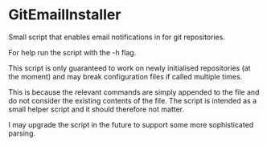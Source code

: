 GitEmailInstaller
=================

Small script that enables email notifications in for git repositories.

For help run the script with the -h flag.

This script is only guaranteed to work on newly initialised repositories (at the moment) and may break configuration files if called multiple times. 

This is because the relevant commands are simply appended to the file and do not consider the existing contents of the file. The script is intended as a small helper script and it should therefore not matter. 

I may upgrade the script in the future to support some more sophisticated parsing.
